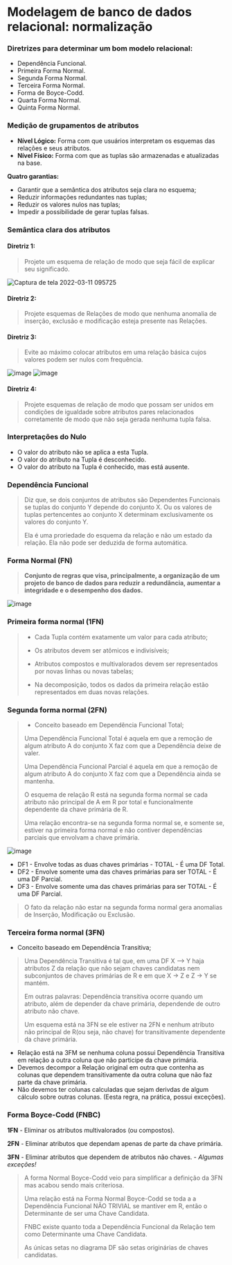 # Modelagem de banco de dados relacional: normalização

### Diretrizes para determinar um bom modelo relacional:

- Dependência Funcional.
- Primeira Forma Normal.
- Segunda Forma Normal.
- Terceira Forma Normal.
- Forma de Boyce-Codd.
- Quarta Forma Normal.
- Quinta Forma Normal.

### Medição de grupamentos de atributos

- **Nível Lógico:** Forma com que usuários interpretam os esquemas das relações e seus atributos.
- **Nível Físico:** Forma com que as tuplas são armazenadas e atualizadas na base.

**Quatro garantias:**

- Garantir que a semântica dos atributos seja clara no esquema;
- Reduzir informações redundantes nas tuplas;
- Reduzir os valores nulos nas tuplas;
- Impedir a possibilidade de gerar tuplas falsas.

### Semântica clara dos atributos

#### Diretriz 1:

> Projete um esquema de relação de modo que seja fácil de explicar seu significado.
 
![Captura de tela 2022-03-11 095725](https://user-images.githubusercontent.com/86432208/157870845-5cefbea4-82c9-4b2c-a89f-cf2e2c810db0.png)

#### Diretriz 2: 

> Projete esquemas de Relações de modo que nenhuma anomalia de inserção, exclusão e modificação esteja presente nas Relações.

#### Diretriz 3:

> Evite ao máximo colocar atributos em uma relação básica cujos valores podem ser nulos com frequência.

![image](https://user-images.githubusercontent.com/86432208/157895229-fd8dbeed-295b-4a72-bf2f-911359203c14.png)
![image](https://user-images.githubusercontent.com/86432208/157895381-a503cd27-dd3f-4dc9-a5c8-521840714186.png)

#### Diretriz 4:

> Projete esquemas de relação de modo que possam ser unidos em condições de igualdade sobre atributos pares relacionados corretamente de modo que não seja gerada nenhuma tupla falsa.



### Interpretações do Nulo

- O valor do atributo não se aplica a esta Tupla.
- O valor do atributo na Tupla é desconhecido.
- O valor do atributo na Tupla é conhecido, mas está ausente.

### Dependência Funcional

> Diz que, se dois conjuntos de atributos são Dependentes Funcionais se tuplas do conjunto Y depende do conjunto X. Ou os valores de tuplas pertencentes ao conjunto X determinam exclusivamente os valores do conjunto Y.
> 
> Ela é uma proriedade do esquema da relação e não um estado da relação. Ela não pode ser deduzida de forma automática.

### Forma Normal (FN)

> **Conjunto de regras que visa, principalmente, a organização de um projeto de banco de dados para reduzir a redundância, aumentar a integridade e o desempenho dos dados.**

![image](https://user-images.githubusercontent.com/86432208/158438809-dabbe4e7-917b-4e6c-ae07-ae3a4bf690fe.png)

### Primeira forma normal (1FN)

> - Cada Tupla contém exatamente um valor para cada atributo;
> 
> - Os atributos devem ser atômicos e indivisíveis;
> 
> - Atributos compostos e multivalorados devem ser representados por novas linhas ou novas tabelas;
> 
> - Na decomposição, todos os dados da primeira relação estão representados em duas novas relações.

### Segunda forma normal (2FN)

> - Conceito baseado em Dependência Funcional Total;
> 
>  Uma Dependência Funcional Total é aquela em que a remoção de algum atributo A do conjunto X faz com que a Dependência deixe de valer.
>
>  Uma Dependência Funcional Parcial é aquela em que a remoção de algum atributo A do conjunto X faz com que a Dependência ainda se mantenha.
>  
>  O esquema de relação R está na segunda forma normal se cada atributo não principal de A em R por total e funcionalmente dependente da chave primária de R.
>  
>  Uma relação encontra-se na segunda forma normal se, e somente se, estiver na primeira forma normal e não contiver dependências parciais que envolvam a chave primária.

![image](https://user-images.githubusercontent.com/86432208/158670390-b747fe32-6901-4e16-81a4-1c42608ad201.png)

- DF1 - Envolve todas as duas chaves primárias - TOTAL - É uma DF Total.
- DF2 - Envolve somente uma das chaves primárias para ser TOTAL - É uma DF Parcial.
- DF3 - Envolve somente uma das chaves primárias para ser TOTAL - É uma DF Parcial.

> O fato da relação não estar na segunda forma normal gera anomalias de Inserção, Modificação ou Exclusão.

### Terceira forma normal (3FN)

- Conceito baseado em Dependência Transitiva;

> Uma Dependência Transitiva é tal que, em uma DF X --> Y haja atributos Z da relação que não sejam chaves candidatas nem subconjuntos de chaves primárias de R e em que X -> Z e Z -> Y se mantém.
> 
> Em outras palavras: Dependência transitiva ocorre quando um atributo, além de depender da chave primária, dependende de outro atributo não chave. 
> 
> Um esquema está na 3FN se ele estiver na 2FN e nenhum atributo não principal de R(ou seja, não chave) for transitivamente dependente da chave primária.

- Relação está na 3FM se nenhuma coluna possui Dependência Transitiva em relação a outra coluna que não participe da chave primária.
- Devemos decompor a Relação original em outra que contenha as colunas que dependem transitivamente da outra coluna que não faz parte da chave primária.
- Não devemos ter colunas calculadas que sejam derivdas de algum cálculo sobre outras colunas. (Eesta regra, na prática, possui exceções).

### Forma Boyce-Codd (FNBC)

**1FN** - Eliminar os atributos multivalorados (ou compostos). 

**2FN** - Eliminar atributos que dependam apenas de parte da chave primária.

**3FN** - Eliminar atributos que dependem de atributos não chaves. - *Algumas exceções!*

> A forma Normal Boyce-Codd veio para simplificar a definição da 3FN mas acabou sendo mais criteriosa.
> 
> Uma relação está na Forma Normal Boyce-Codd se toda a a Dependência Funcional NÃO TRIVIAL se mantiver em R, então o Determinante de ser uma Chave Candidata.
> 
> FNBC existe quanto toda a Dependência Funcional da Relação tem como Determinante uma Chave Candidata.
> 
> As únicas setas no diagrama DF são setas originárias de chaves candidatas.
